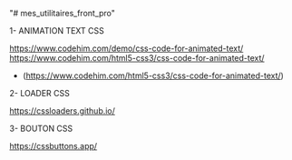 "# mes_utilitaires_front_pro"

1- ANIMATION TEXT CSS

https://www.codehim.com/demo/css-code-for-animated-text/
https://www.codehim.com/html5-css3/css-code-for-animated-text/

   - (https://www.codehim.com/html5-css3/css-code-for-animated-text/)

2- LOADER CSS

https://cssloaders.github.io/

3- BOUTON CSS

https://cssbuttons.app/
